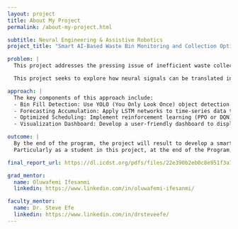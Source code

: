 ```yaml
---
layout: project
title: About My Project
permalink: /about-my-project.html

subtitle: Neural Engineering & Assistive Robotics
project_title: "Smart AI-Based Waste Bin Monitoring and Collection Optimization on Morgan State University Campus"

problem: |
  This project addresses the pressing issue of inefficient waste collection systems, which often lead to overflowing bins, sanitation challenges, and environmental degradation.

  This project seeks to explore how neural signals can be translated into reliable control commands for assistive robots, improving autonomy and quality of life.

approach: |
  The key components of this approach include:
  - Bin Fill Detection: Use YOLO (You Only Look Once) object detection on images from IoT camera sensors to monitor bin fill levels in real time.
  - Forecasting Accumulation: Apply LSTM networks to time-series data to predict future waste trends and potential bin overflows.
  - Optimized Scheduling: Implement reinforcement learning (PPO or DQN) to simulate and improve waste collection routes and timing.
  - Visualization Dashboard: Develop a user-friendly dashboard to display bin statuses, overflow predictions, and optimized collection plans.

outcome: |
  By the end of the program, the project will result to develop a smart, AI-powered waste bin monitoring system tailored to the Morgan State University campus.This solution will foster sustainability, reduce operational costs, and improve campus cleanliness.
  Particularly as a student in this project, at the end of the Program, I should understand and implement state-of-the-art deep learning models, analyze real-world data, and apply AI to sustainability, and contribute to a functional prototype with real-world application potential..

final_report_url: https://dl.icdst.org/pdfs/files/22e390b2eb0c8e951f3a742fda5b2d1d.pdf

grad_mentor:
  name: Oluwafemi Ifesanmi
  linkedin: https://www.linkedin.com/in/oluwafemi-ifesanmi/

faculty_mentor:
  name: Dr. Steve Efe
  linkedin: https://www.linkedin.com/in/drsteveefe/
---
```

